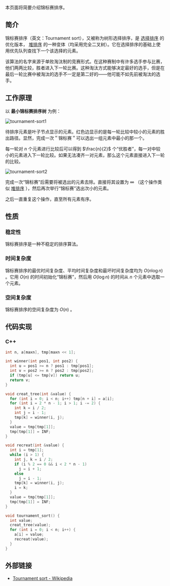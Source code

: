 本页面将简要介绍锦标赛排序。

## 简介

锦标赛排序（英文：Tournament sort），又被称为树形选择排序，是 [选择排序](/selection-sort.md) 的优化版本， [堆排序](heap-sort.md) 的一种变体（均采用完全二叉树）。它在选择排序的基础上使用优先队列查找下一个该选择的元素。

该算法的名字来源于单败淘汰制的竞赛形式。在这种赛制中有许多选手参与比赛，他们两两比较，胜者进入下一轮比赛。这种淘汰方式能够决定最好的选手，但是在最后一轮比赛中被淘汰的选手不一定是第二好的——他可能不如先前被淘汰的选手。

## 工作原理

以 **最小锦标赛排序树** 为例：

![tournament-sort1](./images/tournament-sort1.png)

待排序元素是叶子节点显示的元素。红色边显示的是每一轮比较中较小的元素的胜出路径。显然，完成一次＂锦标赛＂可以选出一组元素中最小的那一个。

每一轮对 $n$ 个元素进行比较后可以得到 $\frac{n}{2}$ 个“优胜者”，每一对中较小的元素进入下一轮比较。如果无法凑齐一对元素，那么这个元素直接进入下一轮的比较。

![tournament-sort2](./images/tournament-sort2.png)

完成一次“锦标赛”后需要将被选出的元素去除。直接将其设置为 $\infty$ （这个操作类似 [堆排序](/heap-sort.md) ），然后再次举行“锦标赛”选出次小的元素。

之后一直重复这个操作，直至所有元素有序。

## 性质

### 稳定性

锦标赛排序是一种不稳定的排序算法。

### 时间复杂度

锦标赛排序的最优时间复杂度、平均时间复杂度和最坏时间复杂度均为 $O(n\log n)$ 。它用 $O(n)$ 的时间初始化“锦标赛”，然后用 $O(\log n)$ 的时间从 $n$ 个元素中选取一个元素。

### 空间复杂度

锦标赛排序的空间复杂度为 $O(n)$ 。

## 代码实现

### C++

```cpp
int n, a[maxn], tmp[maxn << 1];

int winner(int pos1, int pos2) {
  int u = pos1 >= n ? pos1 : tmp[pos1];
  int v = pos2 >= n ? pos2 : tmp[pos2];
  if (tmp[u] <= tmp[v]) return u;
  return v;
}

void creat_tree(int &value) {
  for (int i = 0; i < n; i++) tmp[n + i] = a[i];
  for (int i = 2 * n - 1; i > 1; i -= 2) {
    int k = i / 2;
    int j = i - 1;
    tmp[k] = winner(i, j);
  }
  value = tmp[tmp[1]];
  tmp[tmp[1]] = INF;
}

void recreat(int &value) {
  int i = tmp[1];
  while (i > 1) {
    int j, k = i / 2;
    if (i % 2 == 0 && i < 2 * n - 1)
      j = i + 1;
    else
      j = i - 1;
    tmp[k] = winner(i, j);
    i = k;
  }
  value = tmp[tmp[1]];
  tmp[tmp[1]] = INF;
}

void tournament_sort() {
  int value;
  creat_tree(value);
  for (int i = 0; i < n; i++) {
    a[i] = value;
    recreat(value);
  }
}
```

## 外部链接

-  [Tournament sort - Wikipedia](https://en.wikipedia.org/wiki/Tournament_sort) 
